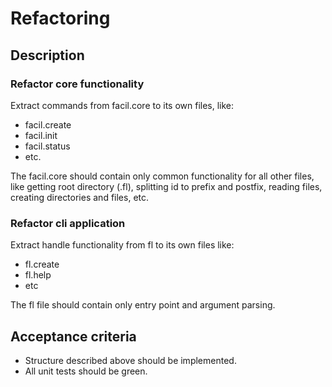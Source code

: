 # Refactoring

## Description

### Refactor core functionality

Extract commands from facil.core to its own files, like:

* facil.create
* facil.init
* facil.status
* etc.

The facil.core should contain only common functionality for all other files,
like getting root directory (.fl), splitting id to prefix and postfix, reading
files, creating directories and files, etc.

### Refactor cli application

Extract handle functionality from fl to its own files like:

* fl.create
* fl.help
* etc

The fl file should contain only entry point and argument parsing.

## Acceptance criteria

* Structure described above should be implemented.
* All unit tests should be green.


